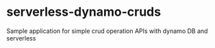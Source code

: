 # serverless-dynamo-cruds
Sample application for simple crud operation APIs with dynamo DB and serverless
